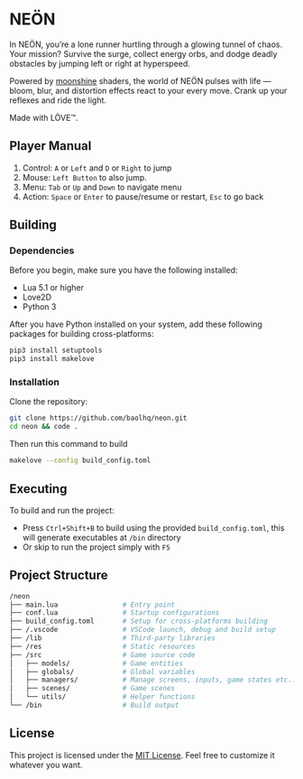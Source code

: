 # NEÖN

In NEÖN, you’re a lone runner hurtling through a glowing tunnel of chaos. Your mission? Survive the surge, collect energy orbs, and dodge deadly obstacles by jumping left or right at hyperspeed.

Powered by [moonshine](https://github.com/vrld/moonshine) shaders, the world of NEÖN pulses with life — bloom, blur, and distortion effects react to your every move. Crank up your reflexes and ride the light.

Made with LÖVE™.

## Player Manual

1. Control: `A` or `Left` and `D` or `Right` to jump
2. Mouse: `Left Button` to also jump.
3. Menu: `Tab` or `Up` and `Down` to navigate menu
4. Action: `Space` or `Enter` to pause/resume or restart, `Esc` to go back

## Building

### Dependencies

Before you begin, make sure you have the following installed:

- Lua 5.1 or higher
- Love2D
- Python 3

After you have Python installed on your system, add these following packages for building cross-platforms:

```sh
pip3 install setuptools
pip3 install makelove
```

### Installation

Clone the repository:

```sh
git clone https://github.com/baolhq/neon.git
cd neon && code .
```

Then run this command to build

```sh
makelove --config build_config.toml
```

## Executing

To build and run the project:

- Press `Ctrl+Shift+B` to build using the provided `build_config.toml`, this will generate executables at `/bin` directory
- Or skip to run the project simply with `F5`

## Project Structure

```sh
/neon
├── main.lua                # Entry point
├── conf.lua                # Startup configurations
├── build_config.toml       # Setup for cross-platforms building
├── /.vscode                # VSCode launch, debug and build setup
├── /lib                    # Third-party libraries
├── /res                    # Static resources
├── /src                    # Game source code
│   ├── models/             # Game entities
│   ├── globals/            # Global variables
│   ├── managers/           # Manage screens, inputs, game states etc..
│   ├── scenes/             # Game scenes
│   └── utils/              # Helper functions
└── /bin                    # Build output
```

## License

This project is licensed under the [MIT License](LICENSE.md). Feel free to customize it whatever you want.
